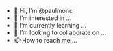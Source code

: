- 👋 Hi, I’m @paulmonc
- 👀 I’m interested in ...
- 🌱 I’m currently learning ...
- 💞️ I’m looking to collaborate on ...
- 📫 How to reach me ...

<!---
paulmonc/paulmonc is a ✨ special ✨ repository because its `README.md` (this file) appears on your GitHub profile.
You can click the Preview link to take a look at your changes.
--->
